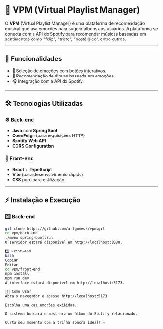 # 🎵 VPM (Virtual Playlist Manager)

O **VPM** (Virtual Playlist Manager) é uma plataforma de recomendação musical que usa emoções para sugerir álbuns aos usuários. A plataforma se conecta com a API do Spotify para recomendar músicas baseadas em sentimentos como "feliz", "triste", "nostálgico", entre outros.


---

## 🚀 Funcionalidades

- 🎯 Seleção de emoções com botões interativos.
- 📀 Recomendação de álbuns baseada em emoções.
- 🎧 Integração com a API do Spotify.

---

## 🛠 Tecnologias Utilizadas

### ⚙️ Back-end

- **Java** com **Spring Boot**
- **OpenFeign** (para requisições HTTP)
- **Spotify Web API**
- **CORS Configuration**

### 🎨 Front-end

- **React** + **TypeScript**
- **Vite** (para desenvolvimento rápido)
- **CSS** puro para estilização

---

## ⚡ Instalação e Execução

### 1️⃣ Back-end

```bash
git clone https://github.com/artgomesz/vpm.git
cd vpm/back-end
./mvnw spring-boot:run
O servidor estará disponível em http://localhost:8080.

2️⃣ Front-end
bash
Copiar
Editar
cd vpm/front-end
npm install
npm run dev
A interface estará disponível em http://localhost:5173.

🧑‍💻 Como Usar
Abra o navegador e acesse http://localhost:5173

Escolha uma das emoções exibidas.

O sistema buscará e mostrará um álbum do Spotify relacionado.

Curta seu momento com a trilha sonora ideal! 🎶
